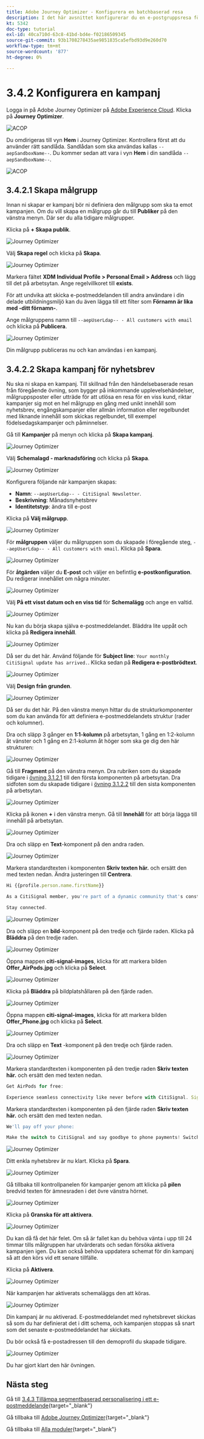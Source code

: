 ```yaml
---
title: Adobe Journey Optimizer - Konfigurera en batchbaserad resa
description: I det här avsnittet konfigurerar du en e-postgruppsresa för att skicka ett nyhetsbrev
kt: 5342
doc-type: tutorial
exl-id: 40ca710d-63c8-41bd-bd4e-f02186509345
source-git-commit: 93b1708278435ae9851835ca5efbd93d9e260d70
workflow-type: tm+mt
source-wordcount: '877'
ht-degree: 0%

---
```


# 3.4.2 Konfigurera en kampanj

Logga in på Adobe Journey Optimizer på [Adobe Experience Cloud](https://experience.adobe.com). Klicka på **Journey Optimizer**.

![ACOP](./../../../../modules/delivery-activation/ajo-b2c/ajob2c-1/images/acophome.png)

Du omdirigeras till vyn **Hem** i Journey Optimizer. Kontrollera först att du använder rätt sandlåda. Sandlådan som ska användas kallas `--aepSandboxName--`. Du kommer sedan att vara i vyn **Hem** i din sandlåda `--aepSandboxName--`.

![ACOP](./../../../../modules/delivery-activation/ajo-b2c/ajob2c-1/images/acoptriglp.png)

## 3.4.2.1 Skapa målgrupp

Innan ni skapar er kampanj bör ni definiera den målgrupp som ska ta emot kampanjen. Om du vill skapa en målgrupp går du till **Publiker** på den vänstra menyn. Där ser du alla tidigare målgrupper.

Klicka på **+ Skapa publik**.

![Journey Optimizer](./images/audcampaign1.png)

Välj **Skapa regel** och klicka på **Skapa**.

![Journey Optimizer](./images/audcampaign2.png)

Markera fältet **XDM Individual Profile > Personal Email > Address** och lägg till det på arbetsytan. Ange regelvillkoret till **exists**.

För att undvika att skicka e-postmeddelanden till andra användare i din delade utbildningsmiljö kan du även lägga till ett filter som **Förnamn är lika med -ditt förnamn-**.

Ange målgruppens namn till `--aepUserLdap-- - All customers with email` och klicka på **Publicera**.

![Journey Optimizer](./images/audcampaign3.png)

Din målgrupp publiceras nu och kan användas i en kampanj.

## 3.4.2.2 Skapa kampanj för nyhetsbrev

Nu ska ni skapa en kampanj. Till skillnad från den händelsebaserade resan från föregående övning, som bygger på inkommande upplevelsehändelser, målgruppsposter eller utträde för att utlösa en resa för en viss kund, riktar kampanjer sig mot en hel målgrupp en gång med unikt innehåll som nyhetsbrev, engångskampanjer eller allmän information eller regelbundet med liknande innehåll som skickas regelbundet, till exempel födelsedagskampanjer och påminnelser.

Gå till **Kampanjer** på menyn och klicka på **Skapa kampanj**.

![Journey Optimizer](./images/oc43.png)

Välj **Schemalagd - marknadsföring** och klicka på **Skapa**.

![Journey Optimizer](./images/campaign1.png)

Konfigurera följande när kampanjen skapas:

- **Namn**: `--aepUserLdap-- - CitiSignal Newsletter`.
- **Beskrivning**: Månadsnyhetsbrev
- **Identitetstyp**: ändra till e-post

Klicka på **Välj målgrupp**.

![Journey Optimizer](./images/campaign2.png)

För **målgruppen** väljer du målgruppen som du skapade i föregående steg, `--aepUserLdap-- - All customers with email`. Klicka på **Spara**.

![Journey Optimizer](./images/campaign2a.png)

För **åtgärden** väljer du **E-post** och väljer en befintlig **e-postkonfiguration**. Du redigerar innehållet om några minuter.

![Journey Optimizer](./images/campaign3.png)

Välj **På ett visst datum och en viss tid** för **Schemalägg** och ange en valtid.

![Journey Optimizer](./images/campaign4.png)

Nu kan du börja skapa själva e-postmeddelandet. Bläddra lite uppåt och klicka på **Redigera innehåll**.

![Journey Optimizer](./images/campaign5.png)

Då ser du det här. Använd följande för **Subject line**: `Your monthly CitiSignal update has arrived.`. Klicka sedan på **Redigera e-postbrödtext**.

![Journey Optimizer](./images/campaign6.png)

Välj **Design från grunden**.

![Journey Optimizer](./images/campaign7.png)

Då ser du det här. På den vänstra menyn hittar du de strukturkomponenter som du kan använda för att definiera e-postmeddelandets struktur (rader och kolumner).

Dra och släpp 3 gånger en **1:1-kolumn** på arbetsytan, 1 gång en 1:2-kolumn åt vänster och 1 gång en 2:1-kolumn åt höger som ska ge dig den här strukturen:

![Journey Optimizer](./images/campaign8.png)

Gå till **Fragment** på den vänstra menyn. Dra rubriken som du skapade tidigare i [övning 3.1.2.1](./../ajob2c-1/ex2.md) till den första komponenten på arbetsytan. Dra sidfoten som du skapade tidigare i [övning 3.1.2.2](./../ajob2c-1/ex2.md) till den sista komponenten på arbetsytan.

![Journey Optimizer](./images/campaign9.png)

Klicka på ikonen **+** i den vänstra menyn. Gå till **Innehåll** för att börja lägga till innehåll på arbetsytan.

![Journey Optimizer](./images/campaign10.png)

Dra och släpp en **Text**-komponent på den andra raden.

![Journey Optimizer](./images/campaign11.png)

Markera standardtexten i komponenten **Skriv texten här.** och ersätt den med texten nedan. Ändra justeringen till **Centrera**.

```javascript
Hi {{profile.person.name.firstName}}

As a CitiSignal member, you're part of a dynamic community that's constantly evolving to meet your needs. We're committed to delivering innovative solutions that enhance your digital lifestyle and keep you ahead of the curve.

Stay connected.
```

![Journey Optimizer](./images/campaign12.png)

Dra och släpp en **bild**-komponent på den tredje och fjärde raden. Klicka på **Bläddra** på den tredje raden.

![Journey Optimizer](./images/campaign13.png)

Öppna mappen **citi-signal-images**, klicka för att markera bilden **Offer_AirPods.jpg** och klicka på **Select**.

![Journey Optimizer](./images/campaign14.png)

Klicka på **Bläddra** på bildplatshållaren på den fjärde raden.

![Journey Optimizer](./images/campaign15.png)

Öppna mappen **citi-signal-images**, klicka för att markera bilden **Offer_Phone.jpg** och klicka på **Select**.

![Journey Optimizer](./images/campaign16.png)

Dra och släpp en **Text** -komponent på den tredje och fjärde raden.

![Journey Optimizer](./images/campaign17.png)

Markera standardtexten i komponenten på den tredje raden **Skriv texten här.** och ersätt den med texten nedan.

```javascript
Get AirPods for free:

Experience seamless connectivity like never before with CitiSignal. Sign up for select premium plans and receive a complimentary pair of Apple AirPods. Stay connected in style with our unbeatable offer.
```

Markera standardtexten i komponenten på den fjärde raden **Skriv texten här.** och ersätt den med texten nedan.

```javascript
We'll pay off your phone:

Make the switch to CitiSignal and say goodbye to phone payments! Switching to CitiSignal has never been more rewarding. Say farewell to hefty phone bills as we help pay off your phone, up to 800$!
```

![Journey Optimizer](./images/campaign18.png)

Ditt enkla nyhetsbrev är nu klart. Klicka på **Spara**.

![Journey Optimizer](./images/ready.png)

Gå tillbaka till kontrollpanelen för kampanjer genom att klicka på **pilen** bredvid texten för ämnesraden i det övre vänstra hörnet.

![Journey Optimizer](./images/campaign19.png)

Klicka på **Granska för att aktivera**.

![Journey Optimizer](./images/campaign20.png)

Du kan då få det här felet. Om så är fallet kan du behöva vänta i upp till 24 timmar tills målgruppen har utvärderats och sedan försöka aktivera kampanjen igen. Du kan också behöva uppdatera schemat för din kampanj så att den körs vid ett senare tillfälle.

Klicka på **Aktivera**.

![Journey Optimizer](./images/campaign21.png)

När kampanjen har aktiverats schemaläggs den att köras.

![Journey Optimizer](./images/campaign22.png)

Din kampanj är nu aktiverad. E-postmeddelandet med nyhetsbrevet skickas så som du har definierat det i ditt schema, och kampanjen stoppas så snart som det senaste e-postmeddelandet har skickats.

Du bör också få e-postadressen till den demoprofil du skapade tidigare.

![Journey Optimizer](./images/campaign23.png)

Du har gjort klart den här övningen.

## Nästa steg

Gå till [3.4.3 Tillämpa segmentbaserad personalisering i ett e-postmeddelande](./ex3.md){target="_blank"}

Gå tillbaka till [Adobe Journey Optimizer](journeyoptimizer.md){target="_blank"}

Gå tillbaka till [Alla moduler](./../../../../overview.md){target="_blank"}
